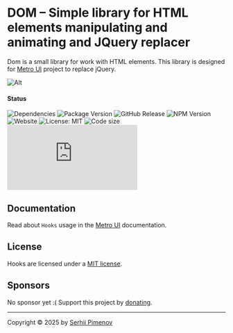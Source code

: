 # DOM – Simple library for HTML elements manipulating and animating and JQuery replacer

 Dom is a small library for work with HTML elements. 
 This library is designed for [Metro UI](https://metroui.org.ua) project to replace jQuery.

![Alt](https://repobeats.axiom.co/api/embed/cf7e2f9a6de90d56f9a6d2c39a28af4b56bcbdbd.svg "Repobeats analytics image")

#### Status
![Dependencies](https://img.shields.io/badge/Dependencies-none-darklime.svg)
![Package Version](https://img.shields.io/github/package-json/v/olton/dom)
![GitHub Release](https://img.shields.io/github/v/release/olton/dom)
![NPM Version](https://img.shields.io/npm/v/%40olton%2Fdom)
![Website](https://img.shields.io/website/https/dom.org.ua.svg)
![License: MIT](https://img.shields.io/badge/License-MIT-blue.svg?color=7852a9)
![Code size](https://img.shields.io/github/languages/code-size/olton/dom.svg?color=830000)
![GitHub JS Size](https://img.shields.io/github/size/olton/dom/lib%2Fdom.js?label=JS%20Size&color=8f99ff)


## Documentation

Read about `Hooks` usage in the [Metro UI](https://docs-new.metroui.org.ua/libraries/dom) documentation.

## License

Hooks are licensed under a [MIT license](LICENSE).

## Sponsors

No sponsor yet :(
Support this project by [donating](https://www.patreon.com/metroui).

---
Copyright © 2025 by [Serhii Pimenov](https://pimenov.com.ua)